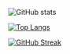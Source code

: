 ![GitHub stats](https://github-readme-stats.vercel.app/api?username=shashankskagnihotri&show_icons=true&theme=radical)

[![Top Langs](https://github-readme-stats.vercel.app/api/top-langs/?username=shashankskagnihotri&hide=html)](https://github.com/anuraghazra/github-readme-stats)

[![GitHub Streak](http://github-readme-streak-stats.herokuapp.com?user=shashankskagnihotri&theme=dark&background=000000)](https://git.io/streak-stats)
<!--
**shashankskagnihotri/shashankskagnihotri** is a ✨ _special_ ✨ repository because its `README.md` (this file) appears on your GitHub profile.

Here are some ideas to get you started:

- 🔭 I’m currently working on ...
- 🌱 I’m currently learning ...
- 👯 I’m looking to collaborate on ...
- 🤔 I’m looking for help with ...
- 💬 Ask me about ...
- 📫 How to reach me: ...
- 😄 Pronouns: ...
- ⚡ Fun fact: ...
### Hi there 👋
--> 
